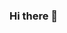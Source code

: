 ### Hi there 👋

<!--
**crissbian/crissbian** is a ✨ _special_ ✨ repository because its `README.md` (this file) appears on your GitHub profile.

Unidade Polo
Pensamento computacional 1° A B C E
-->
